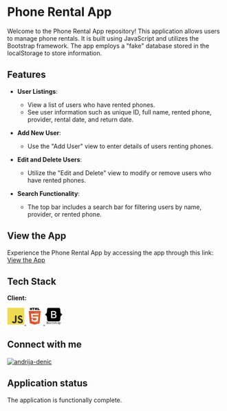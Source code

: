# Phone Rental App

Welcome to the Phone Rental App repository! This application allows users to manage phone rentals. It is built using JavaScript and utilizes the Bootstrap framework. The app employs a "fake" database stored in the localStorage to store information.

## Features

- **User Listings**:
  - View a list of users who have rented phones.
  - See user information such as unique ID, full name, rented phone, provider, rental date, and return date.

- **Add New User**:
  - Use the "Add User" view to enter details of users renting phones.
  
- **Edit and Delete Users**:
  - Utilize the "Edit and Delete" view to modify or remove users who have rented phones.
  
- **Search Functionality**:
  - The top bar includes a search bar for filtering users by name, provider, or rented phone.

## View the App

Experience the Phone Rental App by accessing the app through this link: [View the App](https://andrijadenic9.github.io/Phone-rental-app/)

## Tech Stack

**Client:** 
<p align="left">
<a href="https://developer.mozilla.org/en-US/docs/Web/JavaScript" target="_blank" rel="noreferrer">
<img src="https://raw.githubusercontent.com/devicons/devicon/master/icons/javascript/javascript-original.svg" alt="javascript" width="40" height="40"/>
</a>

<a href="https://www.w3.org/html/" target="_blank" rel="noreferrer">
<img src="https://raw.githubusercontent.com/devicons/devicon/master/icons/html5/html5-original-wordmark.svg" alt="html5" width="40" height="40"/>
</a>

<a href="https://getbootstrap.com" target="_blank" rel="noreferrer">
<img src="https://raw.githubusercontent.com/devicons/devicon/master/icons/bootstrap/bootstrap-plain-wordmark.svg" alt="bootstrap" width="40" height="40"/> </a>
</p>

## Connect with me

<p align="left">
<a href="https://linkedin.com/in/andrija-denic" target="blank"><img align="center" src="https://raw.githubusercontent.com/rahuldkjain/github-profile-readme-generator/master/src/images/icons/Social/linked-in-alt.svg" alt="andrija-denic" height="30" width="40" /></a>
</p>

## Application status
The application is functionally complete.